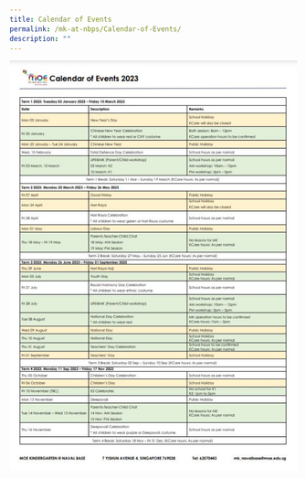 ```yaml
---
title: Calendar of Events
permalink: /mk-at-nbps/Calendar-of-Events/
description: ""
---
```

![](/images/mkcalendar2023.JPG)